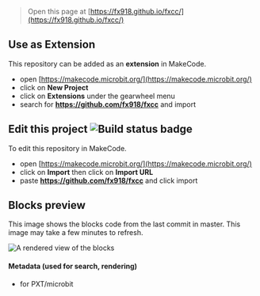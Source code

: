 
> Open this page at [https://fx918.github.io/fxcc/](https://fx918.github.io/fxcc/)

## Use as Extension

This repository can be added as an **extension** in MakeCode.

* open [https://makecode.microbit.org/](https://makecode.microbit.org/)
* click on **New Project**
* click on **Extensions** under the gearwheel menu
* search for **https://github.com/fx918/fxcc** and import

## Edit this project ![Build status badge](https://github.com/fx918/fxcc/workflows/MakeCode/badge.svg)

To edit this repository in MakeCode.

* open [https://makecode.microbit.org/](https://makecode.microbit.org/)
* click on **Import** then click on **Import URL**
* paste **https://github.com/fx918/fxcc** and click import

## Blocks preview

This image shows the blocks code from the last commit in master.
This image may take a few minutes to refresh.

![A rendered view of the blocks](https://github.com/fx918/fxcc/raw/master/.github/makecode/blocks.png)

#### Metadata (used for search, rendering)

* for PXT/microbit
<script src="https://makecode.com/gh-pages-embed.js"></script><script>makeCodeRender("{{ site.makecode.home_url }}", "{{ site.github.owner_name }}/{{ site.github.repository_name }}");</script>
